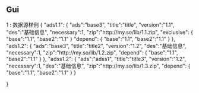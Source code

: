 ## Gui




















1 : 数据源样例
{
	"ads1.1":	{
		"ads":"base3",
		"title":"title",
		"version":"1.1",
		"des":"基础信息",
		"necessary":1,
		"zip":"http:\/\/my.so\/lib\/1.1.zip",
        "exclusive":
            {
                "base":"1.1",
                "base2":"1.1"
            }
		"depend":
			{
				"base":"1.1",
				"base2":"1.1"
			}
	},
	"ads1.2":	{
		"ads":"base3",
		"title":"title2",
		"version":"1.2",
		"des":"基础信息",
		"necessary":1,
		"zip":"http:\/\/my.so\/lib\/1.2.zip",
		"depend":
			{
				"base":"1.1",
				"base2":"1.1"
			}
	},
	"adss1.2":	{
		"ads":"adss1",
		"title":"title3",
		"version":"1.2",
		"necessary":1,
		"des":"基础信息",
		"zip":"http:\/\/my.so\/lib\/1.3.zip",
		"depend":
			{
				"base":"1.1",
				"base2":"1.1"
			}
	}


}


